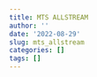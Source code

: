 ```yaml
---
title: MTS ALLSTREAM
author: ''
date: '2022-08-29'
slug: mts_allstream
categories: []
tags: []
---
```

